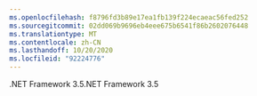 ```yaml
---
ms.openlocfilehash: f8796fd3b89e17ea1fb139f224ecaeac56fed252
ms.sourcegitcommit: 02dd069b9696eb4eee675b6541f86b2602076448
ms.translationtype: MT
ms.contentlocale: zh-CN
ms.lasthandoff: 10/20/2020
ms.locfileid: "92224776"
---
```

 <span data-ttu-id="a70c2-101">.NET Framework 3.5</span><span class="sxs-lookup"><span data-stu-id="a70c2-101">.NET Framework 3.5</span></span> 

